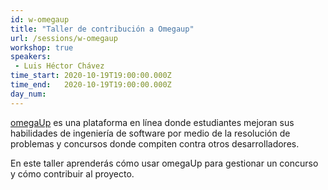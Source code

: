 ```yaml
---
id: w-omegaup
title: "Taller de contribución a Omegaup"
url: /sessions/w-omegaup
workshop: true
speakers:
 - Luis Héctor Chávez
time_start: 2020-10-19T19:00:00.000Z
time_end:   2020-10-19T19:00:00.000Z
day_num: 
---
```


[omegaUp](https://omegaup.org) es una plataforma en línea donde estudiantes mejoran sus habilidades de ingeniería de software por medio de la resolución de problemas y concursos donde compiten contra otros desarrolladores. 

En este taller aprenderás cómo usar omegaUp para gestionar un concurso y cómo contribuir al proyecto.